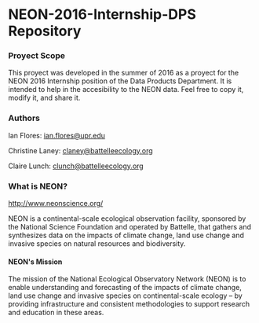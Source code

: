 # NEON-2016-Internship-DPS Repository

### Proyect Scope
This proyect was developed in the summer of 2016 as a proyect for the NEON 2016 Internship position of the Data Products Department. It is intended to help in the accesibility to the NEON data. Feel free to copy it, modify it, and share it.

### Authors
Ian Flores: ian.flores@upr.edu

Christine Laney: claney@battelleecology.org

Claire Lunch: clunch@battelleecology.org

### What is NEON?
http://www.neonscience.org/

NEON is a continental-scale ecological observation facility, sponsored by the National Science Foundation and operated by Battelle, that gathers and synthesizes data on the impacts of climate change, land use change and invasive species on natural resources and biodiversity.

#### NEON's Mission

The mission of the National Ecological Observatory Network (NEON) is to enable understanding and forecasting of the impacts of climate change, land use change and invasive species on continental-scale ecology – by providing infrastructure and consistent methodologies to support research and education in these areas.
